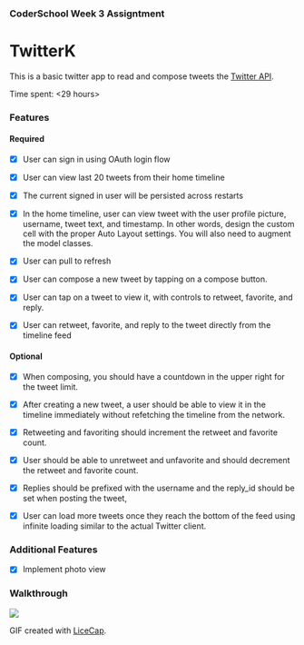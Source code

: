 ### CoderSchool Week 3 Assigntment
# TwitterK

This is a basic twitter app to read and compose tweets the [Twitter API](https://apps.twitter.com/).

Time spent: <29 hours>

### Features

#### Required

- [x] User can sign in using OAuth login flow

- [x] User can view last 20 tweets from their home timeline

- [x] The current signed in user will be persisted across restarts

- [x] In the home timeline, user can view tweet with the user profile picture, username, tweet text, and timestamp. In other words, design the custom cell with the proper Auto Layout settings. You will also need to augment the model classes.

- [x] User can pull to refresh

- [x] User can compose a new tweet by tapping on a compose button.

- [x] User can tap on a tweet to view it, with controls to retweet, favorite, and reply.

- [x] User can retweet, favorite, and reply to the tweet directly from the timeline feed


#### Optional

- [x] When composing, you should have a countdown in the upper right for the tweet limit.

- [x] After creating a new tweet, a user should be able to view it in the timeline immediately without refetching the timeline from the network.

- [x] Retweeting and favoriting should increment the retweet and favorite count.

- [x] User should be able to unretweet and unfavorite and should decrement the retweet and favorite count.

- [x] Replies should be prefixed with the username and the reply_id should be set when posting the tweet,

- [x] User can load more tweets once they reach the bottom of the feed using infinite loading similar to the actual Twitter client.

### Additional Features
- [x] Implement photo view


### Walkthrough

![](TwitterK.gif)

GIF created with [LiceCap](http://www.cockos.com/licecap/).
